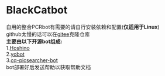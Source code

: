 # BlackCatbot
自用的整合PCRbot有需要的请自行安装依赖和配置(**仅适用于Linux**)  
github太慢的话可以在[gitee](https://gitee.com/Ayazk/BlackCatbot)克隆仓库  
**主要由以下开源bot组成:**  
1.[Hoshino](https://github.com/Ice-Cirno/HoshinoBot)  
2.[yobot](https://github.com/pcrbot/yobot)  
3.[cq-picsearcher-bot](https://github.com/Tsuk1ko/cq-picsearcher-bot)  
bot部署好后发送帮助以获取帮助文档
